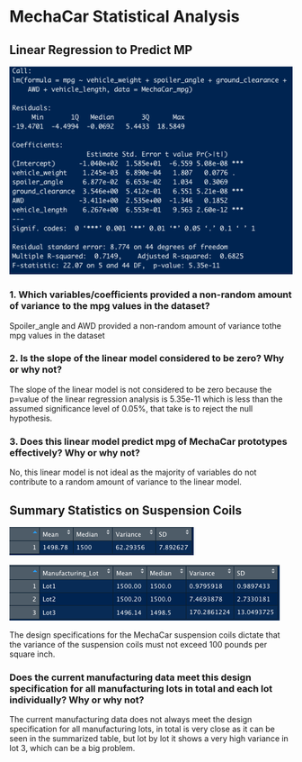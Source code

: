 # MechaCar Statistical Analysis

## Linear Regression to Predict MP

![Image](https://github.com/sergiocapacho/MechaCar_Statistical_Analysis/blob/main/1.png?raw=true)

### 1. Which variables/coefficients provided a non-random amount of variance to the mpg values in the dataset?
Spoiler_angle and AWD provided a non-random amount of variance tothe mpg values in the dataset
### 2. Is the slope of the linear model considered to be zero? Why or why not?
The slope of the linear model is not considered to be zero because the p=value of the linear regression analysis is 5.35e-11 which is less than the assumed significance level of 0.05%, that take is to reject the null hypothesis.
### 3. Does this linear model predict mpg of MechaCar prototypes effectively? Why or why not?
No, this linear model is not ideal as the majority of variables do not contribute to a random amount of variance to the linear model.

## Summary Statistics on Suspension Coils

![Image](https://github.com/sergiocapacho/MechaCar_Statistical_Analysis/blob/main/3.png?raw=true)

![Image](https://github.com/sergiocapacho/MechaCar_Statistical_Analysis/blob/main/2.png?raw=true)

The design specifications for the MechaCar suspension coils dictate that the variance of the suspension coils must not exceed 100 pounds per square inch. 

### Does the current manufacturing data meet this design specification for all manufacturing lots in total and each lot individually? Why or why not?

The current manufacturing data does not always meet the design specification for all manufacturing lots, in total is very close as it can be seen in the summarized table, but lot by lot it shows a very high variance in lot 3, which can be a big problem. 
